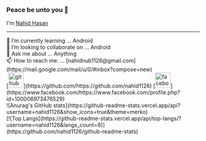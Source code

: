 ### Peace be unto you 👋
I'm [Nahid Hasan](https://github.com/nahid1126)
<hr>
 🌱 I’m currently learning ... Android<br>
 👯 I’m looking to collaborate on ... Android<br>
 💬 Ask me about ... Anything<br>
 📫 How to reach me: ... [nahidnub1126@gmail.com](https://mail.google.com/mail/u/0/#inbox?compose=new)<br>
 [<img src='https://cdn.jsdelivr.net/npm/simple-icons@3.0.1/icons/github.svg' alt='github' height='40'>](https://github.com/https://github.com/nahid1126)  [<img src='https://cdn.jsdelivr.net/npm/simple-icons@3.0.1/icons/facebook.svg' alt='facebook' height='40'>](https://www.facebook.com/https://www.facebook.com/profile.php?id=100006973476529) <br>
 ![Anurag's GitHub stats](https://github-readme-stats.vercel.app/api?username=nahid1126&show_icons=true&theme=merko)<br>
 [![Top Langs](https://github-readme-stats.vercel.app/api/top-langs/?username=nahid1126&langs_count=8)](https://github.com/nahid1126/github-readme-stats)<br>
 


